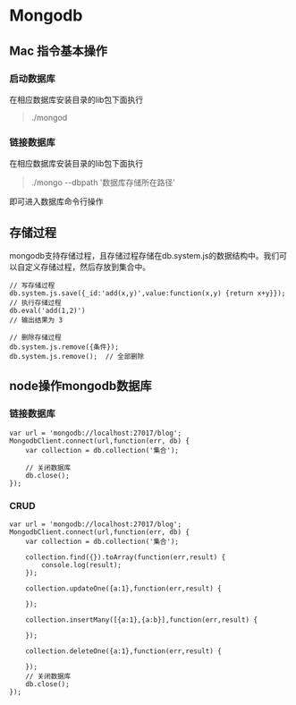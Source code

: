 # Mongodb

## Mac 指令基本操作
### 启动数据库
在相应数据库安装目录的lib包下面执行
> ./mongod 

### 链接数据库
在相应数据库安装目录的lib包下面执行
> ./mongo --dbpath '数据库存储所在路径'

即可进入数据库命令行操作

## 存储过程
mongodb支持存储过程，且存储过程存储在db.system.js的数据结构中。我们可以自定义存储过程，然后存放到集合中。

```
// 写存储过程
db.system.js.save({_id:'add(x,y)',value:function(x,y) {return x+y}}); 
// 执行存储过程
db.eval('add(1,2)')
// 输出结果为 3

// 删除存储过程
db.system.js.remove({条件});
db.system.js.remove();	// 全部删除
```

## node操作mongodb数据库
### 链接数据库
```
var url = 'mongodb://localhost:27017/blog';
MongodbClient.connect(url,function(err, db) {
    var collection = db.collection('集合');

    // 关闭数据库
    db.close();
});
```
### CRUD
```
var url = 'mongodb://localhost:27017/blog';
MongodbClient.connect(url,function(err, db) {
    var collection = db.collection('集合');

    collection.find({}).toArray(function(err,result) {
        console.log(result);
    });

    collection.updateOne({a:1},function(err,result) {

    });

    collection.insertMany([{a:1},{a:b}],function(err,result) {

    });

    collection.deleteOne({a:1},function(err,result) {
        
    });
    // 关闭数据库
    db.close();
});
```